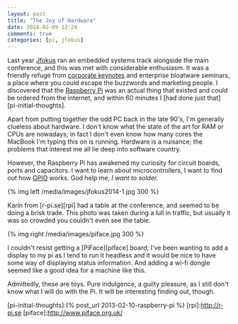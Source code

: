 ```yaml
---
layout: post
title: "The Joy of Hardware"
date: 2014-02-09 12:24
comments: true
categories: [pi, jfokus]
---
```


Last year [Jfokus][jf] ran an embedded systems track alongside the
main conference, and this was met with considerable enthusiasm. It was
a friendly refuge from [corporate keynotes][oracle] and enterprise
bloatware seminars, a place where you could escape the buzzwords and
marketing people. I discovered that the [Raspberry Pi][pi] was an
actual thing that existed and could be ordered from the internet, and
within 60 minutes I [had done just that][pi-initial-thoughts].

Apart from putting together the odd PC back in the late 90's, I'm
generally clueless about hardware. I don't know what the state of the
art for RAM or CPUs are nowadays; in fact I don't even know how many
cores the MacBook I'm typing this on is running. Hardware is a
nuisance; the problems that interest me all lie deep into software
country.

However, the Raspberry Pi has awakened my curiosity for circuit
boards, ports and capacitors. I want to learn about microcontrollers,
I want to find out how [GPIO][gpio] works. God help me, *I want to
solder.*

{% img left /media/images/jfokus2014-1.jpg 300 %}

Karin from [r-pi.se][rpi] had a table at the conference, and seemed to
be doing a brisk trade. This photo was taken during a lull in traffic,
but usually it was so crowded you couldn't even see the table. 

{% img right /media/images/piface.jpg 300 %}

I couldn't resist getting a [PiFace][piface] board; I've been wanting
to add a display to my pi as I tend to run it headless and it would be
nice to have some way of displaying status information. And adding a
wi-fi dongle seemed like a good idea for a machine like this.

Admittedly, these are toys. Pure indulgence, a guilty pleasure, as I
still don't know what I will do with the Pi. It will be interesting
finding out, though.

[jf]:http://jfokus.se
[gpio]:http://en.wikipedia.org/wiki/General-purpose_input/output
[oracle]:http://oracle.com
[pi]:http://en.wikipedia.org/wiki/Raspberry_Pi
[pi-initial-thoughts]:{% post_url 2013-02-10-raspberry-pi %}
[rpi]:http://r-pi.se
[piface]:http://www.piface.org.uk/
